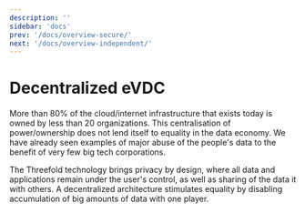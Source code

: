 ```yaml
---
description: ''
sidebar: 'docs'
prev: '/docs/overview-secure/'
next: '/docs/overview-independent/'
---
```


# Decentralized eVDC

More than 80% of the cloud/internet infrastructure that exists today is owned by less than 20 organizations. This centralisation of power/ownership does not lend itself to equality in the data economy. We have already seen examples of major abuse of the people's data to the benefit of very few big tech corporations. 

The Threefold technology brings privacy by design, where all data and applications remain under the user's control, as well as sharing of the data it with others. 
A decentralized architecture stimulates equality by disabling accumulation of big amounts of data with one player. 

